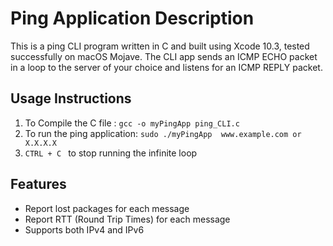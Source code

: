 # Ping Application Description

This is a ping CLI program written in C and built using Xcode 10.3, tested successfully on macOS Mojave. The CLI app sends an ICMP ECHO packet in a loop to the server of your choice and listens for an ICMP REPLY packet. 

## Usage Instructions

1. To Compile the C file : ```gcc -o myPingApp ping_CLI.c```
2. To run the ping application: ```sudo ./myPingApp  www.example.com or X.X.X.X```
3. ```CTRL + C ``` to stop running the infinite loop

## Features

* Report lost packages for each message
* Report RTT (Round Trip Times) for each message
* Supports both IPv4 and IPv6



